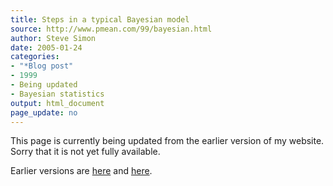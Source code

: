 ```yaml
---
title: Steps in a typical Bayesian model
source: http://www.pmean.com/99/bayesian.html
author: Steve Simon
date: 2005-01-24
categories:
- "*Blog post"
- 1999
- Being updated
- Bayesian statistics
output: html_document
page_update: no
---
```


This page is currently being updated from the earlier version of my website. Sorry that it is not yet fully available.

<!---More--->

Earlier versions are [here][sim1] and [here][sim2].
 
[sim1]: http://www.pmean.com/99/bayesian.html
[sim2]: http://new.pmean.com/steps-in-bayesian-analysis/
 
